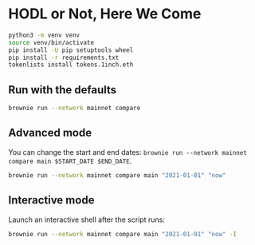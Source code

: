 # HODL or Not, Here We Come

```bash
python3 -m venv venv
source venv/bin/activate
pip install -U pip setuptools wheel
pip install -r requirements.txt
tokenlists install tokens.1inch.eth
```

## Run with the defaults

```bash
brownie run --network mainnet compare
```

## Advanced mode

You can change the start and end dates: `brownie run --network mainnet compare main $START_DATE $END_DATE`.

```bash
brownie run --network mainnet compare main "2021-01-01" "now"
```

## Interactive mode

Launch an interactive shell after the script runs:

```bash
brownie run --network mainnet compare main "2021-01-01" "now" -I
```
